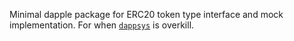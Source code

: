 Minimal dapple package for ERC20 token type interface and mock implementation. For when [`dappsys`](https://github.com/nexusdev/dappsys) is overkill.
